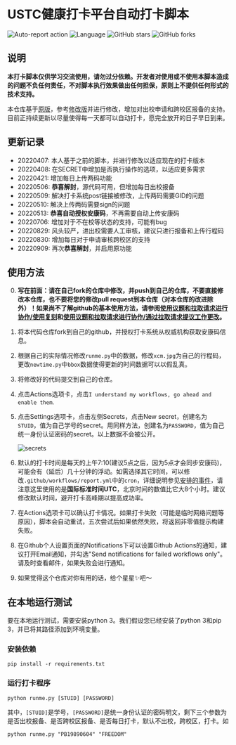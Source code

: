 # USTC健康打卡平台自动打卡脚本

![Auto-report action](https://github.com/cyzkrau/AutoDailyReport-For-USTC/workflows/Auto-report%20action/badge.svg?branch=master)
![Language](https://img.shields.io/badge/language-Python3-yellow.svg)
![GitHub stars](https://img.shields.io/github/stars/cyzkrau/AutoDailyReport-For-USTC)
![GitHub forks](https://img.shields.io/github/forks/cyzkrau/AutoDailyReport-For-USTC)

## 说明

**本打卡脚本仅供学习交流使用，请勿过分依赖。开发者对使用或不使用本脚本造成的问题不负任何责任，不对脚本执行效果做出任何担保，原则上不提供任何形式的技术支持。**

本仓库基于[原版](https://github.com/xbb1973/USTC-ncov-AutoReport)，参考[修改版](https://github.com/Kobe972/USTC-ncov-AutoReport)并进行修改，增加对出校申请和跨校区报备的支持。目前正持续更新以尽量使得每一天都可以自动打卡，愿完全放开的日子早日到来。

## 更新记录

- 20220407: 本人基于之前的脚本，并进行修改以适应现在的打卡版本
- 20220408: 在SECRET中增加是否执行操作的选项，以适应更多需求
- 20220421: 增加每日上传两码功能
- 20220506: **恭喜解封**，源代码可用，但增加每日出校报备
- 20220509: 解决打卡系统post链接被修改，上传两码需要GID的问题
- 20220510: 解决上传两码需要sign的问题
- 20220513: **恭喜自动授权安康码**，不再需要自动上传安康码
- 20220706: 增加对于不在校等状态的支持，可能有bug
- 20220829: 风头较严，进出校需要人工审核，建议只进行报备和上传行程码
- 20220830: 增加每日对于申请审核跨校区的支持
- 20220909: 再次**恭喜解封**，并启用原功能

## 使用方法

0. **写在前面：请在自己fork的仓库中修改，并push到自己的仓库，不要直接修改本仓库，也不要将您的修改pull request到本仓库（对本仓库的改进除外）！如果尚不了解github的基本使用方法，请参阅[使用议题和拉取请求进行协作/使用复刻](https://docs.github.com/cn/github/collaborating-with-issues-and-pull-requests/working-with-forks)和[使用议题和拉取请求进行协作/通过拉取请求提议工作更改](https://docs.github.com/cn/github/collaborating-with-issues-and-pull-requests/proposing-changes-to-your-work-with-pull-requests)。**

1. 将本代码仓库fork到自己的github，并授权打卡系统从权威机构获取安康码信息。

2. 根据自己的实际情况修改`runme.py`中的数据，修改`xcm.jpg`为自己的行程码，更改`newtime.py`中<code>bbox</code>数据使得更新的时间数据可以以假乱真。

3. 将修改好的代码提交到自己的仓库。

4. 点击Actions选项卡，点击`I understand my workflows, go ahead and enable them`.

5. 点击Settings选项卡，点击左侧Secrets，点击New secret，创建名为`STUID`，值为自己学号的secret。用同样方法，创建名为`PASSWORD`，值为自己统一身份认证密码的secret。以上数据不会被公开。

   ![secrets](imgs/image-20200826215037042.png)

6. 默认的打卡时间是每天的上午7:10(建议5点之后，因为5点才会同步安康码)，可能会有（延后）几十分钟的浮动。如需选择其它时间，可以修改`.github/workflows/report.yml`中的`cron`，详细说明参见[安排的事件](https://docs.github.com/cn/actions/reference/events-that-trigger-workflows#scheduled-events)，请注意这里使用的是**国际标准时间UTC**，北京时间的数值比它大8个小时。建议修改默认时间，避开打卡高峰期以提高成功率。

7. 在Actions选项卡可以确认打卡情况。如果打卡失败（可能是临时网络问题等原因），脚本会自动重试，五次尝试后如果依然失败，将返回非零值提示构建失败。

8. 在Github个人设置页面的Notifications下可以设置Github Actions的通知，建议打开Email通知，并勾选"Send notifications for failed workflows only"。请及时查看邮件，如果失败会进行通知。

9. 如果觉得这个仓库对你有用的话，给个星星✨吧～

## 在本地运行测试

要在本地运行测试，需要安装python 3。我们假设您已经安装了python 3和pip 3，并已将其路径添加到环境变量。

### 安装依赖

```shell
pip install -r requirements.txt
```

### 运行打卡程序

```shell
python runme.py [STUID] [PASSWORD]
```
其中，`[STUID]`是学号，`[PASSWORD]`是统一身份认证的密码明文，剩下三个参数为是否出校报备、是否跨校区报备、是否每日打卡，默认不出校，跨校区，打卡。如
```shell
python runme.py "PB19890604" "FREEDOM"
```

